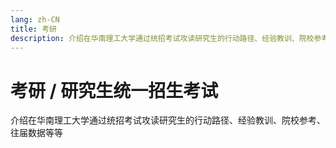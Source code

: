 ```yaml
---
lang: zh-CN
title: 考研
description: 介绍在华南理工大学通过统招考试攻读研究生的行动路径、经验教训、院校参考、往届数据等等
---
```


# 考研 / 研究生统一招生考试

介绍在华南理工大学通过统招考试攻读研究生的行动路径、经验教训、院校参考、往届数据等等